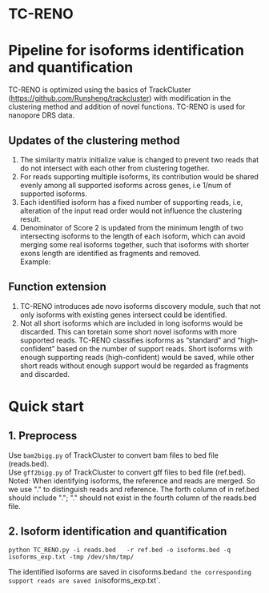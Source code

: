 # TC-RENO

# Pipeline for isoforms identification and quantification <br>
TC-RENO is optimized using the basics of TrackCluster (https://github.com/Runsheng/trackcluster) with modification in the clustering method and addition of novel functions. TC-RENO is used for nanopore DRS data. <br>

## Updates of the clustering method
1. The similarity matrix initialize value is changed to prevent two reads that do not intersect with each other from clustering together.  <br>
2. For reads supporting multiple isoforms, its contribution would be shared evenly among all supported isoforms across genes, i.e 1/num of supported isoforms.<br>
3. Each identified isoform has a fixed number of supporting reads, i.e, alteration of the input read order would not influence the clustering result.<br>
4. Denominator of Score 2 is updated from the minimum length of two intersecting isoforms to the length of each isoform, which can avoid merging some real isoforms together, such that isoforms with shorter exons length are identified as fragments and removed.<br>
Example:<br>
 


## Function extension
1. TC-RENO introduces ade novo isoforms discovery module, such that  not  only isoforms with existing genes intersect could be identified.<br>
2. Not all short isoforms which are included in long isoforms would be discarded. This can toretain some short novel isoforms with more supported reads. TC-RENO classifies isoforms as “standard” and “high-confident” based on the number of support reads. Short isoforms with enough supporting reads (high-confident) would be saved, while other short reads without enough support would be regarded as fragments and discarded.<br>


# Quick start
## 1. Preprocess
Use `bam2bigg.py` of TrackCluster to convert bam files to bed file (reads.bed).<br>
Use `gff2bigg.py` of TrackCluster to convert gff files to bed file (ref.bed).<br>
Noted: When identifying isoforms, the reference and reads are merged. So we use "." to distinguish reads and reference. The forth column of in ref.bed should include ".";  "." should not exist in the fourth column of the reads.bed file.

## 2. Isoform identification and quantification
``` 
python TC_RENO.py -i reads.bed   -r ref.bed -o isoforms.bed -q isoforms_exp.txt -tmp /dev/shm/tmp/
``` 
The identified isoforms are saved in cisoforms.bed` and the corresponding support reads are saved in `isoforms_exp.txt`.<br>

